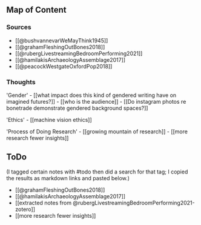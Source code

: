 
## Map of Content

### Sources
+ [[@bushvannevarWeMayThink1945]]
+ [[@grahamFleshingOutBones2018]]
+ [[@rubergLivestreamingBedroomPerforming2021]]
+ [[@hamilakisArchaeologyAssemblage2017]]
+ [[@peacockWestgateOxfordPop2018]]


### Thoughts

'Gender'
	- [[what impact does this kind of gendered writing have on imagined futures?]]
	- [[who is the audience]]
	- [[Do instagram photos re bonetrade demonstrate gendered background spaces?]]

'Ethics'
	- [[machine vision ethics]]

'Process of Doing Research'
	- [[growing mountain of research]]
	- [[more research fewer insights]]


## ToDo

(I tagged certain notes with #todo then did a search for that tag; I copied the results as markdown links and pasted below.)

- [[@grahamFleshingOutBones2018]]
- [[@hamilakisArchaeologyAssemblage2017]]
- [[extracted notes from @rubergLivestreamingBedroomPerforming2021-zotero]]
- [[more research fewer insights]]




